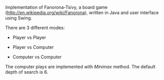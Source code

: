 Implementation of Fanorona-Tsivy, a board game (http://en.wikipedia.org/wiki/Fanorona), written in Java and user interface using Swing.

There are 3 different modes:

* Player vs Player

* Player vs Computer

* Computer vs Computer



The computer plays are implemented with *Minimax* method. The default depth of search is 6.